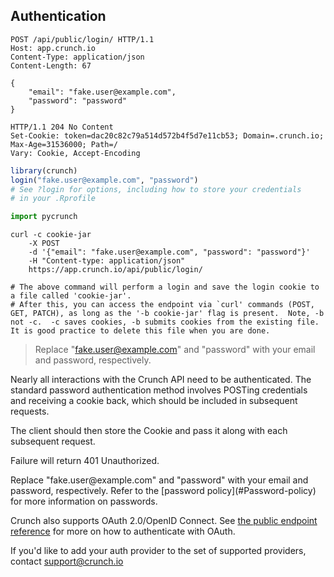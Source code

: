 ## Authentication

```http
POST /api/public/login/ HTTP/1.1
Host: app.crunch.io
Content-Type: application/json
Content-Length: 67

{
    "email": "fake.user@example.com",
    "password": "password"
}
```

```http
HTTP/1.1 204 No Content
Set-Cookie: token=dac20c82c79a514d572b4f5d7e11cb53; Domain=.crunch.io; Max-Age=31536000; Path=/
Vary: Cookie, Accept-Encoding

```

```r
library(crunch)
login("fake.user@example.com", "password")
# See ?login for options, including how to store your credentials
# in your .Rprofile
```

```python
import pycrunch
```

```shell
curl -c cookie-jar
    -X POST
    -d '{"email": "fake.user@example.com", "password": "password"}'
    -H "Content-type: application/json"
    https://app.crunch.io/api/public/login/

# The above command will perform a login and save the login cookie to a file called 'cookie-jar'.
# After this, you can access the endpoint via `curl' commands (POST, GET, PATCH), as long as the '-b cookie-jar' flag is present.  Note, -b not -c.  -c saves cookies, -b submits cookies from the existing file. It is good practice to delete this file when you are done.
```

> Replace "fake.user@example.com" and "password" with your email and password, respectively.

Nearly all interactions with the Crunch API need to be authenticated. The standard password authentication method involves POSTing credentials and receiving a cookie back, which should be included in subsequent requests.

The client should then store the Cookie and pass it along with each subsequent request.

Failure will return 401 Unauthorized.

<aside class="notice">
    Replace "fake.user@example.com" and "password" with your email and password, respectively. Refer to the [password policy](#Password-policy) for more information on passwords.
</aside>

Crunch also supports OAuth 2.0/OpenID Connect. See [the public endpoint reference](#public) for more on how to authenticate with OAuth.

If you'd like to add your auth provider to the set of supported providers, contact [support@crunch.io](mailto:support@crunch.io)
